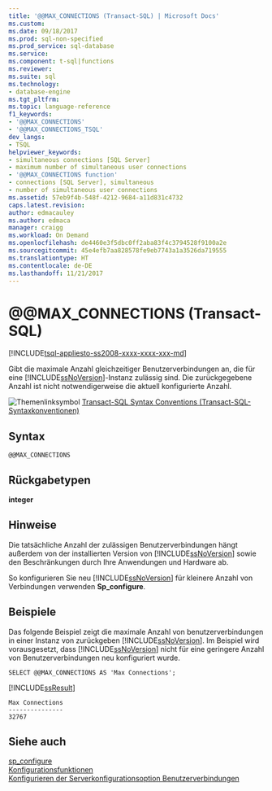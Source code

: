 ```yaml
---
title: '@@MAX_CONNECTIONS (Transact-SQL) | Microsoft Docs'
ms.custom: 
ms.date: 09/18/2017
ms.prod: sql-non-specified
ms.prod_service: sql-database
ms.service: 
ms.component: t-sql|functions
ms.reviewer: 
ms.suite: sql
ms.technology:
- database-engine
ms.tgt_pltfrm: 
ms.topic: language-reference
f1_keywords:
- '@@MAX_CONNECTIONS'
- '@@MAX_CONNECTIONS_TSQL'
dev_langs:
- TSQL
helpviewer_keywords:
- simultaneous connections [SQL Server]
- maximum number of simultaneous user connections
- '@@MAX_CONNECTIONS function'
- connections [SQL Server], simultaneous
- number of simultaneous user connections
ms.assetid: 57eb9f4b-548f-4212-9684-a11d831c4732
caps.latest.revision: 
author: edmacauley
ms.author: edmaca
manager: craigg
ms.workload: On Demand
ms.openlocfilehash: de4460e3f5dbc0ff2aba83f4c3794528f9100a2e
ms.sourcegitcommit: 45e4efb7aa828578fe9eb7743a1a3526da719555
ms.translationtype: HT
ms.contentlocale: de-DE
ms.lasthandoff: 11/21/2017
---
```

# <a name="x40x40maxconnections-transact-sql"></a>&#x40;&#x40;MAX_CONNECTIONS (Transact-SQL)
[!INCLUDE[tsql-appliesto-ss2008-xxxx-xxxx-xxx-md](../../includes/tsql-appliesto-ss2008-xxxx-xxxx-xxx-md.md)]

  Gibt die maximale Anzahl gleichzeitiger Benutzerverbindungen an, die für eine [!INCLUDE[ssNoVersion](../../includes/ssnoversion-md.md)]-Instanz zulässig sind. Die zurückgegebene Anzahl ist nicht notwendigerweise die aktuell konfigurierte Anzahl.  
  
 ![Themenlinksymbol](../../database-engine/configure-windows/media/topic-link.gif "Topic link icon") [Transact-SQL Syntax Conventions (Transact-SQL-Syntaxkonventionen)](../../t-sql/language-elements/transact-sql-syntax-conventions-transact-sql.md)  
  
## <a name="syntax"></a>Syntax  
  
```  
@@MAX_CONNECTIONS  
```  
  
## <a name="return-types"></a>Rückgabetypen  
 **integer**  
  
## <a name="remarks"></a>Hinweise  
 Die tatsächliche Anzahl der zulässigen Benutzerverbindungen hängt außerdem von der installierten Version von [!INCLUDE[ssNoVersion](../../includes/ssnoversion-md.md)] sowie den Beschränkungen durch Ihre Anwendungen und Hardware ab.  
  
 So konfigurieren Sie neu [!INCLUDE[ssNoVersion](../../includes/ssnoversion-md.md)] für kleinere Anzahl von Verbindungen verwenden **Sp_configure**.  
  
## <a name="examples"></a>Beispiele  
 Das folgende Beispiel zeigt die maximale Anzahl von benutzerverbindungen in einer Instanz von zurückgeben [!INCLUDE[ssNoVersion](../../includes/ssnoversion-md.md)]. Im Beispiel wird vorausgesetzt, dass [!INCLUDE[ssNoVersion](../../includes/ssnoversion-md.md)] nicht für eine geringere Anzahl von Benutzerverbindungen neu konfiguriert wurde.  
  
```  
SELECT @@MAX_CONNECTIONS AS 'Max Connections';  
```  
  
 [!INCLUDE[ssResult](../../includes/ssresult-md.md)]  
  
```  
Max Connections  
---------------  
32767            
```  
  
## <a name="see-also"></a>Siehe auch  
 [sp_configure](../../relational-databases/system-stored-procedures/sp-configure-transact-sql.md)   
 [Konfigurationsfunktionen](../../t-sql/functions/configuration-functions-transact-sql.md)   
 [Konfigurieren der Serverkonfigurationsoption Benutzerverbindungen](../../database-engine/configure-windows/configure-the-user-connections-server-configuration-option.md)  
  
  
